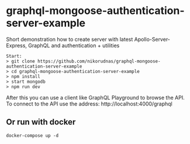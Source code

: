 # graphql-mongoose-authentication-server-example

Short demonstration how to create server with latest Apollo-Server-Express, GraphQL and authentication + utilities

```
Start:
> git clone https://github.com/nikorudnas/graphql-mongoose-authentication-server-example
> cd graphql-mongoose-authentication-server-example
> npm install
> start mongodb
> npm run dev
```

After this you can use a client like GraphQL Playground to browse the API.
To connect to the API use the address: http://localhost:4000/graphql

## Or run with docker

```
docker-compose up -d
```
